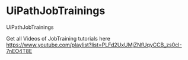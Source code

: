 # UiPathJobTrainings
UiPathJobTrainings

Get all Videos of JobTraining tutorials here 
https://www.youtube.com/playlist?list=PLFd2UxUMjZNfUqyCCB_zs0cI-7nEO4T8E

